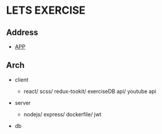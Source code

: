 # LETS EXERCISE

## Address

- [APP](https://lets-exercise.netlify.app/)

## Arch

-   client

    -   react/ scss/ redux-tookit/ exerciseDB api/ youtube api

-   server

    -   nodejs/ express/ dockerfile/ jwt

-   db

